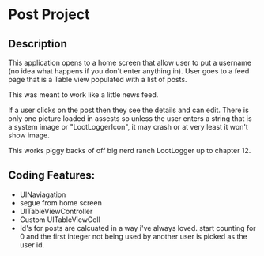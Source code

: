 #  Post Project

## Description
This application opens to a home screen that allow user to put a username (no idea what happens if you don't enter anything in). User goes to a feed page that is a Table view populated with a list of posts.

This was meant to work like a little news feed.

If a user clicks on the post then they see the details and can edit. There is only one picture loaded in assests so unless the user enters a string that is a system image or "LootLoggerIcon", it may crash or at very least it won't show image.

This works piggy backs of off big nerd ranch LootLogger up to chapter 12.


## Coding Features:
- UINaviagation
- segue from home screen
- UITableViewController
- Custom UITableViewCell
- Id's for posts are calcuated in a way i've always loved. start counting for 0 and the first integer not being used by another user is picked as the user id.

